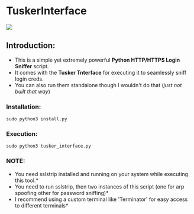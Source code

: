 # TuskerInterface


![](https://github.com/mage-master/TuskerInterface/blob/main/banner.png)


## Introduction:

- This is a simple yet extremely powerful **Python HTTP/HTTPS Login Sniffer** script.
- It comes with the **Tusker Tnterface** for executing it to seamlessly sniff login creds.
- You can also run them standalone though I wouldn't do that (*just not built that way*)


### Installation:

 ```sudo python3 install.py```



### Execution:
 ```sudo python3 tusker_interface.py```
 
 
### NOTE: 

- You need sslstrip installed and running on your system while executing this tool.*
- You need to run sslstrip, then two instances of this script (one for arp spoofing other for password sniffing)*
- I recommend using a custom terminal like 'Terminator' for easy access to different terminals*
